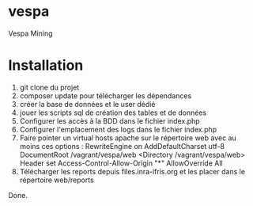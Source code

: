 # vespa
Vespa Mining

# Installation

1. git clone du projet
2. composer update pour télécharger les dépendances
3. créer la base de données et le user dédié
4. jouer les scripts sql de création des tables et de données
5. Configurer les accès à la BDD dans le fichier index.php
6. Configurer l'emplacement des logs dans le fichier index.php
7. Faire pointer un virtual hosts apache sur le répertoire web avec au moins ces options :
  RewriteEngine on
	AddDefaultCharset utf-8
	DocumentRoot /vagrant/vespa/web
	<Directory /vagrant/vespa/web>
		Header set Access-Control-Allow-Origin "*"
		AllowOverride All
8. Télécharger les reports depuis files.inra-ifris.org et les placer dans le répertoire web/reports

Done.
